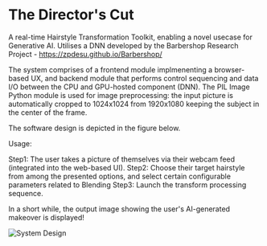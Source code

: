 # The Director's Cut
A real-time Hairstyle Transformation Toolkit, enabling a novel usecase for Generative AI.
Utilises a DNN developed by the Barbershop Research Project - https://zpdesu.github.io/Barbershop/

The system comprises of a frontend module implmenenting a browser-based UX, and backend module that performs control sequencing and data I/O between the CPU and GPU-hosted component (DNN). The PIL Image Python module is used for image preprocessing: the input picture is automatically cropped to 1024x1024 from 1920x1080 keeping the subject in the center of the frame.

The software design is depicted in the figure below.

Usage:

Step1: The user takes a picture of themselves via their webcam feed (integrated into the web-based UI).
Step2: Choose their target hairstyle from among the presented options, and select certain configurable parameters related to Blending
Step3: Launch the transform processing sequence.

In a short while, the output image showing the user's AI-generated makeover is displayed!


![System Design](https://user-images.githubusercontent.com/79685762/213451018-742dab12-6cf6-4619-b331-8919be8c3534.png)
